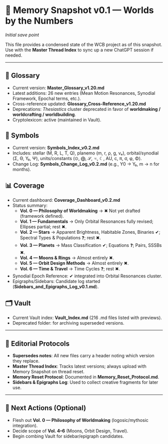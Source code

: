 # 🧠 Memory Snapshot v0.1 — Worlds by the Numbers
*Initial save point*

This file provides a condensed state of the WCB project as of this snapshot.  
Use with the **Master Thread Index** to sync up a new ChatGPT session if needed.  

---

## 📖 Glossary
- Current version: **Master_Glossary_v1.20.md**  
- Latest additions: 26 new entries (Mean Motion Resonances, Synodial Framework, Epochal terms, etc.).  
- Cross-reference updated: **Glossary_Cross-Reference_v1.20.md**  
- Deprecations: *Thesiastics* cluster deprecated in favor of **worldmaking / worldcrafting / worldbuilding**.  
- Cryptolexicon: active (maintained in Vault).  

## 🔣 Symbols
- Current version: **Symbols_Index_v0.2.md**  
- Includes: stellar (M, R, L, T, Q), planemo (m, r, ρ, g, vₑ), orbital/synodial (Σ, Θ, Y₀, Ψ), units/constants (⊙, ⨁, $\mathcal{S}$, ♃, ☾, AU, c, π, σ, φ, Φ).  
- Change Log: **Symbols_Change_Log_v0.2.md** (e.g., Y0 → Y₀, m → n for months).  

## 📊 Coverage
- Current dashboard: **Coverage_Dashboard_v0.2.md**  
- Status summary:  
  - **Vol. 0 — Philosophy of Worldmaking** → ✖ Not yet drafted (framework defined).  
  - **Vol. 1 — Fundamentals** → Only Orbital Resonances fully revised; Ellipses partial; rest ✖.  
  - **Vol. 2 — Stars** → Apparent Brightness, Habitable Zones, Binaries ✔; Spectral Types & Populations ❓; rest ✖.  
  - **Vol. 3 — Planets** → Mass Classification ✔; Equations ❓; Pairs, SSSBs ✖.  
  - **Vol. 4 — Moons & Rings** → Almost entirely ✖.  
  - **Vol. 5 — Orbit Design Methods** → Almost entirely ✖.  
  - **Vol. 6 — Time & Travel** → Time Cycles ❓; rest ✖.  
- Synodial Epoch Reference: ✔ integrated into Orbital Resonances cluster.  
- Epigraphs/Sidebars: Candidate log started (**Sidebars_and_Epigraphs_Log_v0.1.md**).  

## 🗂 Vault
- Current Vault index: **Vault_Index.md** (216 .md files listed with previews).  
- Deprecated folder: for archiving superseded versions.  

---

## 📌 Editorial Protocols
- **Supersedes notes**: All new files carry a header noting which version they replace.  
- **Master Thread Index**: Tracks latest versions; always upload with Memory Snapshot on thread reset.  
- **Memory Reset Protocol**: Documented in **Memory_Reset_Protocol.md**.  
- **Sidebars & Epigraphs Log**: Used to collect creative fragments for later use.  

---

## 🚀 Next Actions (Optional)
- Flesh out **Vol. 0 — Philosophy of Worldmaking** (logosic/mythosic integration).  
- Decide scope of **Vol. 4–6** (Moons, Orbit Design, Travel).  
- Begin combing Vault for sidebar/epigraph candidates.  
